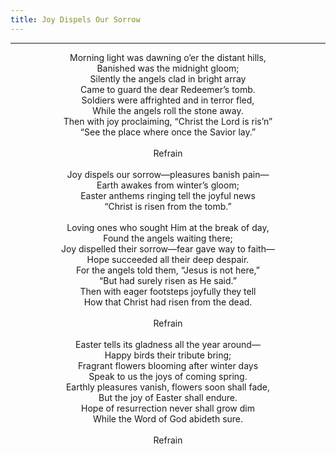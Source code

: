 ```yaml
---
title: Joy Dispels Our Sorrow
---
```


---
<center>
Morning light was dawning o’er the distant hills,<br/>
Banished was the midnight gloom;<br/>
Silently the angels clad in bright array<br/>
Came to guard the dear Redeemer’s tomb.<br/>
Soldiers were affrighted and in terror fled,<br/>
While the angels roll the stone away.<br/>
Then with joy proclaiming, “Christ the Lord is ris’n”<br/>
“See the place where once the Savior lay.”<br/>
<br/>
Refrain<br/>
<br/>
Joy dispels our sorrow—pleasures banish pain—<br/>
Earth awakes from winter’s gloom;<br/>
Easter anthems ringing tell the joyful news<br/>
“Christ is risen from the tomb.”<br/>
<br/>
Loving ones who sought Him at the break of day,<br/>
Found the angels waiting there;<br/>
Joy dispelled their sorrow—fear gave way to faith—<br/>
Hope succeeded all their deep despair.<br/>
For the angels told them, “Jesus is not here,”<br/>
“But had surely risen as He said.”<br/>
Then with eager footsteps joyfully they tell<br/>
How that Christ had risen from the dead.<br/>
<br/>
Refrain<br/>
<br/>
Easter tells its gladness all the year around—<br/>
Happy birds their tribute bring;<br/>
Fragrant flowers blooming after winter days<br/>
Speak to us the joys of coming spring.<br/>
Earthly pleasures vanish, flowers soon shall fade,<br/>
But the joy of Easter shall endure.<br/>
Hope of resurrection never shall grow dim<br/>
While the Word of God abideth sure.<br/>
<br/>
Refrain
</center>
